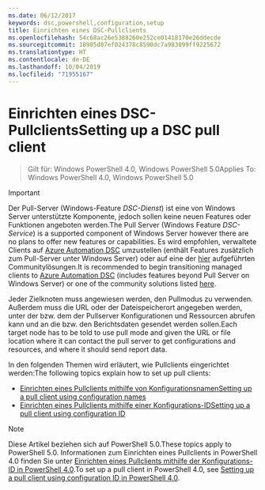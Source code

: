 ```yaml
---
ms.date: 06/12/2017
keywords: dsc,powershell,configuration,setup
title: Einrichten eines DSC-Pullclients
ms.openlocfilehash: 54c68ac26e5388260e252ce01418170e26ddecde
ms.sourcegitcommit: 18985d07ef024378c8590dc7a983099ff9225672
ms.translationtype: HT
ms.contentlocale: de-DE
ms.lasthandoff: 10/04/2019
ms.locfileid: "71955167"
---
```

# <a name="setting-up-a-dsc-pull-client"></a><span data-ttu-id="40260-103">Einrichten eines DSC-Pullclients</span><span class="sxs-lookup"><span data-stu-id="40260-103">Setting up a DSC pull client</span></span>

> <span data-ttu-id="40260-104">Gilt für: Windows PowerShell 4.0, Windows PowerShell 5.0</span><span class="sxs-lookup"><span data-stu-id="40260-104">Applies To: Windows PowerShell 4.0, Windows PowerShell 5.0</span></span>

> [!IMPORTANT]
> <span data-ttu-id="40260-105">Der Pull-Server (Windows-Feature *DSC-Dienst*) ist eine von Windows Server unterstützte Komponente, jedoch sollen keine neuen Features oder Funktionen angeboten werden.</span><span class="sxs-lookup"><span data-stu-id="40260-105">The Pull Server (Windows Feature *DSC-Service*) is a supported component of Windows Server however there are no plans to offer new features or capabilities.</span></span> <span data-ttu-id="40260-106">Es wird empfohlen, verwaltete Clients auf [Azure Automation DSC](/azure/automation/automation-dsc-getting-started) umzustellen (enthält Features zusätzlich zum Pull-Server unter Windows Server) oder auf eine der [hier](pullserver.md#community-solutions-for-pull-service) aufgeführten Communitylösungen.</span><span class="sxs-lookup"><span data-stu-id="40260-106">It is recommended to begin transitioning managed clients to [Azure Automation DSC](/azure/automation/automation-dsc-getting-started) (includes features beyond Pull Server on Windows Server) or one of the community solutions listed [here](pullserver.md#community-solutions-for-pull-service).</span></span>

<span data-ttu-id="40260-107">Jeder Zielknoten muss angewiesen werden, den Pullmodus zu verwenden. Außerdem muss die URL oder der Dateispeicherort angegeben werden, unter der bzw. dem der Pullserver Konfigurationen und Ressourcen abrufen kann und an die bzw. den Berichtsdaten gesendet werden sollen.</span><span class="sxs-lookup"><span data-stu-id="40260-107">Each target node has to be told to use pull mode and given the URL or file location where it can contact the pull server to get configurations and resources, and where it should send report data.</span></span>

<span data-ttu-id="40260-108">In den folgenden Themen wird erläutert, wie Pullclients eingerichtet werden:</span><span class="sxs-lookup"><span data-stu-id="40260-108">The following topics explain how to set up pull clients:</span></span>

* [<span data-ttu-id="40260-109">Einrichten eines Pullclients mithilfe von Konfigurationsnamen</span><span class="sxs-lookup"><span data-stu-id="40260-109">Setting up a pull client using configuration names</span></span>](pullClientConfigNames.md)
* [<span data-ttu-id="40260-110">Einrichten eines Pullclients mithilfe einer Konfigurations-ID</span><span class="sxs-lookup"><span data-stu-id="40260-110">Setting up a pull client using configuration ID</span></span>](pullClientConfigID.md)

> [!NOTE]
> <span data-ttu-id="40260-111">Diese Artikel beziehen sich auf PowerShell 5.0.</span><span class="sxs-lookup"><span data-stu-id="40260-111">These topics apply to PowerShell 5.0.</span></span> <span data-ttu-id="40260-112">Informationen zum Einrichten eines Pullclients in PowerShell 4.0 finden Sie unter [Einrichten eines Pullclients mithilfe der Konfigurations-ID in PowerShell 4.0](pullClientConfigID4.md).</span><span class="sxs-lookup"><span data-stu-id="40260-112">To set up a pull client in PowerShell 4.0, see [Setting up a pull client using configuration ID in PowerShell 4.0](pullClientConfigID4.md).</span></span>